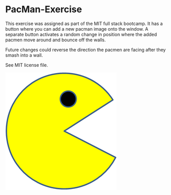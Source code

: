# PacMan-Exercise

This exercise was assigned as part of the MIT full stack bootcamp. It has a button where you can add a new pacman image onto the window. A separate button activates a random change in position where the added pacmen move around and bounce off the walls.

Future changes could reverse the direction the pacmen are facing after they smash into a wall.

See MIT license file.

<img src="PacMan1.png">

